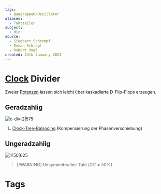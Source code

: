 ```yaml
---
tags:
  - Baugruppen/Oszillator
aliases:
  - Taktteiler
subject:
  - dic
source:
  - Siegbert Schrempf
  - Roman Schragl
  - Robert Vogl
created: 24th January 2023
---
```


# [Clock](Clock%20Generierung.md) Divider

Zweier [Potenzen](../../Mathematik/Potenzen.md) lassen sich leicht über kaskadierte D-Flip-Flops erzeugen.

## Geradzahlig

![c-div-2|575](../assets/c-div-2.png)

1. [Clock-Tree-Balancing](Clock%20Tree%20Balancing.md) (Kompensierung der Phasenverschiebung)

## Ungeradzahlig

![1150|625](../assets/c-div3.png)

>[!WARNING] Unsymmetrscher Takt ($DC\neq 50\%$)

# Tags